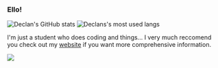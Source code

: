 ### Ello!

![Declan's GitHub stats](https://github-readme-stats.vercel.app/api?username=DeclanChidlow&theme=dark&show_icons=true)
![Declans's most used langs](https://github-readme-stats.vercel.app/api/top-langs/?username=DeclanChidlow&theme=dark)

I'm just a student who does coding and things...
I very much reccomend you check out my [website](https://declanchidlow.github.io) if you want more comprehensive information.




![](https://visitor-badge.glitch.me/badge?page_id=DeclanChidlow.DeclanChidlow)
